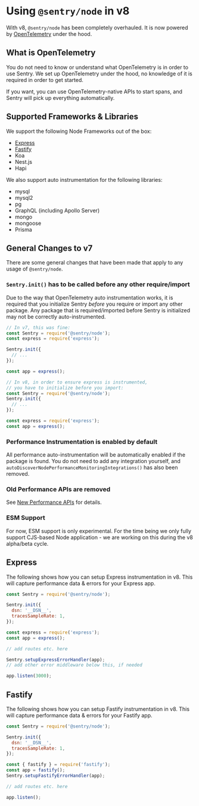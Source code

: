 # Using `@sentry/node` in v8

With v8, `@sentry/node` has been completely overhauled. It is now powered by [OpenTelemetry](https://opentelemetry.io/)
under the hood.

## What is OpenTelemetry

You do not need to know or understand what OpenTelemetry is in order to use Sentry. We set up OpenTelemetry under the
hood, no knowledge of it is required in order to get started.

If you want, you can use OpenTelemetry-native APIs to start spans, and Sentry will pick up everything automatically.

## Supported Frameworks & Libraries

We support the following Node Frameworks out of the box:

- [Express](#express)
- [Fastify](#fastify)
- Koa
- Nest.js
- Hapi

We also support auto instrumentation for the following libraries:

- mysql
- mysql2
- pg
- GraphQL (including Apollo Server)
- mongo
- mongoose
- Prisma

## General Changes to v7

There are some general changes that have been made that apply to any usage of `@sentry/node`.

### `Sentry.init()` has to be called before any other require/import

Due to the way that OpenTelemetry auto instrumentation works, it is required that you initialize Sentry _before_ you
require or import any other package. Any package that is required/imported before Sentry is initialized may not be
correctly auto-instrumented.

```js
// In v7, this was fine:
const Sentry = require('@sentry/node');
const express = require('express');

Sentry.init({
  // ...
});

const app = express();
```

```js
// In v8, in order to ensure express is instrumented,
// you have to initialize before you import:
const Sentry = require('@sentry/node');
Sentry.init({
  // ...
});

const express = require('express');
const app = express();
```

### Performance Instrumentation is enabled by default

All performance auto-instrumentation will be automatically enabled if the package is found. You do not need to add any
integration yourself, and `autoDiscoverNodePerformanceMonitoringIntegrations()` has also been removed.

### Old Performance APIs are removed

See [New Performance APIs](./v8-new-performance-apis.md) for details.

### ESM Support

For now, ESM support is only experimental. For the time being we only fully support CJS-based Node application - we are
working on this during the v8 alpha/beta cycle.

## Express

The following shows how you can setup Express instrumentation in v8. This will capture performance data & errors for
your Express app.

```js
const Sentry = require('@sentry/node');

Sentry.init({
  dsn: '__DSN__',
  tracesSampleRate: 1,
});

const express = require('express');
const app = express();

// add routes etc. here

Sentry.setupExpressErrorHandler(app);
// add other error middleware below this, if needed

app.listen(3000);
```

## Fastify

The following shows how you can setup Fastify instrumentation in v8. This will capture performance data & errors for
your Fastify app.

```js
const Sentry = require('@sentry/node');

Sentry.init({
  dsn: '__DSN__',
  tracesSampleRate: 1,
});

const { fastify } = require('fastify');
const app = fastify();
Sentry.setupFastifyErrorHandler(app);

// add routes etc. here

app.listen();
```
